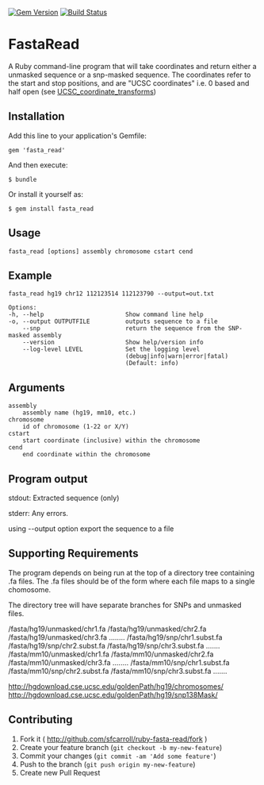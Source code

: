 [![Gem Version](https://badge.fury.io/rb/fasta_read.svg)](http://badge.fury.io/rb/fasta_read) [![Build Status](https://travis-ci.org/adamico/ruby-fasta-read.svg?branch=master)](https://travis-ci.org/adamico/ruby-fasta-read)
# FastaRead

A Ruby command-line program that will take coordinates and return either a unmasked sequence or a snp-masked sequence. The coordinates refer to the start and stop positions, and are "UCSC coordinates" i.e. 0 based and half open (see [UCSC_coordinate_transforms](http://genomewiki.ucsc.edu/index.php/Coordinate_Transforms)) 

## Installation

Add this line to your application's Gemfile:

    gem 'fasta_read'

And then execute:

    $ bundle

Or install it yourself as:

    $ gem install fasta_read

## Usage

    fasta_read [options] assembly chromosome cstart cend

## Example

    fasta_read hg19 chr12 112123514 112123790 --output=out.txt
    
    Options:
    -h, --help                       Show command line help
    -o, --output OUTPUTFILE          outputs sequence to a file
        --snp                        return the sequence from the SNP-masked assembly
        --version                    Show help/version info
        --log-level LEVEL            Set the logging level
                                     (debug|info|warn|error|fatal)
                                     (Default: info)

## Arguments

    assembly
        assembly name (hg19, mm10, etc.)
    chromosome
        id of chromosome (1-22 or X/Y)
    cstart
        start coordinate (inclusive) within the chromosome
    cend
        end coordinate within the chromosome

## Program output

stdout: Extracted sequence (only)

stderr: Any errors.

using --output option export the sequence to a file

## Supporting Requirements

The program depends on being run at the top of a directory tree containing .fa files. The .fa files should be of the form where each file maps to a single chomosome.

The directory tree will have separate branches for SNPs and unmasked files.

/fasta/hg19/unmasked/chr1.fa
/fasta/hg19/unmasked/chr2.fa
/fasta/hg19/unmasked/chr3.fa
........
/fasta/hg19/snp/chr1.subst.fa
/fasta/hg19/snp/chr2.subst.fa
/fasta/hg19/snp/chr3.subst.fa
.......
/fasta/mm10/unmasked/chr1.fa
/fasta/mm10/unmasked/chr2.fa
/fasta/mm10/unmasked/chr3.fa
........
/fasta/mm10/snp/chr1.subst.fa
/fasta/mm10/snp/chr2.subst.fa
/fasta/mm10/snp/chr3.subst.fa
.......

http://hgdownload.cse.ucsc.edu/goldenPath/hg19/chromosomes/
http://hgdownload.cse.ucsc.edu/goldenPath/hg19/snp138Mask/

## Contributing

1. Fork it ( http://github.com/sfcarroll/ruby-fasta-read/fork )
2. Create your feature branch (`git checkout -b my-new-feature`)
3. Commit your changes (`git commit -am 'Add some feature'`)
4. Push to the branch (`git push origin my-new-feature`)
5. Create new Pull Request
